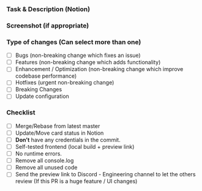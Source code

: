 ### Task & Description (Notion)

### Screenshot (if appropriate)

### Type of changes (Can select more than one)

- [ ] Bugs (non-breaking change which fixes an issue)
- [ ] Features (non-breaking change which adds functionality)
- [ ] Enhancement / Optimization (non-breaking change which improve codebase
      performance)
- [ ] Hotfixes (urgent non-breaking change)
- [ ] Breaking Changes
- [ ] Update configuration

### Checklist

- [ ] Merge/Rebase from latest master
- [ ] Update/Move card status in Notion
- [ ] **Don’t** have any credentials in the commit.
- [ ] Self-tested frontend (local build + preview link)
- [ ] No runtime errors.
- [ ] Remove all console.log
- [ ] Remove all unused code
- [ ] Send the preview link to Discord - Engineering channel to let the others
      review (If this PR is a huge feature / UI changes)
